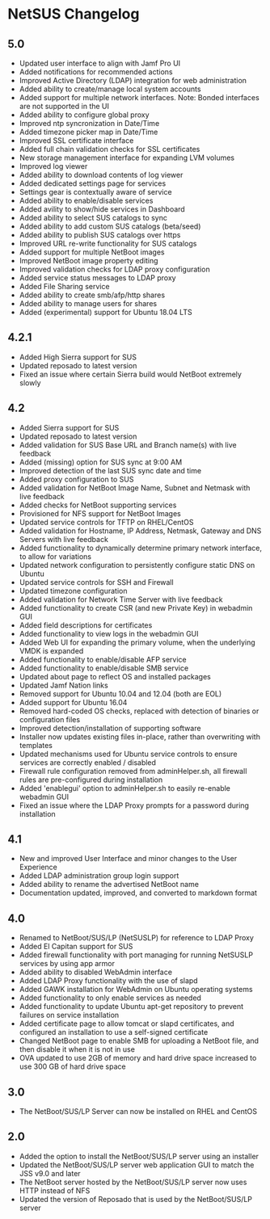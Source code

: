 # NetSUS Changelog

## 5.0

* Updated user interface to align with Jamf Pro UI
* Added notifications for recommended actions
* Improved Active Directory (LDAP) integration for web administration
* Added ability to create/manage local system accounts
* Added support for multiple network interfaces.  Note: Bonded interfaces are not supported in the UI
* Added ability to configure global proxy
* Improved ntp syncronization in Date/Time
* Added timezone picker map in Date/Time
* Improved SSL certificate interface
* Added full chain validation checks for SSL certificates
* New storage management interface for expanding LVM volumes
* Improved log viewer
* Added ability to download contents of log viewer
* Added dedicated settings page for services
* Settings gear is contextually aware of service
* Added ability to enable/disable services
* Added avility to show/hide services in Dashboard
* Added ability to select SUS catalogs to sync
* Added ability to add custom SUS catalogs (beta/seed)
* Added ability to publish SUS catalogs over https
* Improved URL re-write functionality for SUS catalogs
* Added support for multiple NetBoot images
* Improved NetBoot image property editing
* Improved validation checks for LDAP proxy configuration
* Added service status messages to LDAP proxy
* Added File Sharing service
* Added ability to create smb/afp/http shares
* Added ability to manage users for shares
* Added (experimental) support for Ubuntu 18.04 LTS

## 4.2.1

* Added High Sierra support for SUS
* Updated reposado to latest version
* Fixed an issue where certain Sierra build would NetBoot extremely slowly

## 4.2

* Added Sierra support for SUS
* Updated reposado to latest version
* Added validation for SUS Base URL and Branch name(s) with live feedback
* Added (missing) option for SUS sync at 9:00 AM
* Improved detection of the last SUS sync date and time
* Added proxy configuration to SUS
* Added validation for NetBoot Image Name, Subnet and Netmask with live feedback
* Added checks for NetBoot supporting services
* Provisioned for NFS support for NetBoot Images
* Updated service controls for TFTP on RHEL/CentOS
* Added validation for Hostname, IP Address, Netmask, Gateway and DNS Servers with live feedback
* Added functionality to dynamically determine primary network interface, to allow for variations
* Updated network configuration to persistently configure static DNS on Ubuntu
* Updated service controls for SSH and Firewall
* Updated timezone configuration
* Added validation for Network Time Server with live feedback
* Added functionality to create CSR (and new Private Key) in webadmin GUI
* Added field descriptions for certificates
* Added functionality to view logs in the webadmin GUI
* Added Web UI for expanding the primary volume, when the underlying VMDK is expanded
* Added functionality to enable/disable AFP service
* Added functionality to enable/disable SMB service
* Updated about page to reflect OS and installed packages
* Updated Jamf Nation links
* Removed support for Ubuntu 10.04 and 12.04 (both are EOL)
* Added support for Ubuntu 16.04
* Removed hard-coded OS checks, replaced with detection of binaries or configuration files
* Improved detection/installation of supporting software
* Installer now updates existing files in-place, rather than overwriting with templates
* Updated mechanisms used for Ubuntu service controls to ensure services are correctly enabled / disabled
* Firewall rule configuration removed from adminHelper.sh, all firewall rules are pre-configured during installation
* Added 'enablegui' option to adminHelper.sh to easily re-enable webadmin GUI
* Fixed an issue where the LDAP Proxy prompts for a password during installation

## 4.1

* New and improved User Interface and minor changes to the User Experience
* Added LDAP administration group login support
* Added ability to rename the advertised NetBoot name
* Documentation updated, improved, and converted to markdown format

## 4.0

* Renamed to NetBoot/SUS/LP (NetSUSLP) for reference to LDAP Proxy
* Added El Capitan support for SUS
* Added firewall functionality with port managing for running NetSUSLP services by using app armor
* Added ability to disabled WebAdmin interface
* Added LDAP Proxy functionality with the use of slapd
* Added GAWK installation for WebAdmin on Ubuntu operating systems
* Added functionality to only enable services as needed
* Added functionality to update Ubuntu apt-get repository to prevent failures on service installation
* Added certificate page to allow tomcat or slapd certificates, and configured an installation to use a self-signed certificate
* Changed NetBoot page to enable SMB for uploading a NetBoot file, and then disable it when it is not in use
* OVA updated to use 2GB of memory and hard drive space increased to use 300 GB of hard drive space

## 3.0

* The NetBoot/SUS/LP Server can now be installed on RHEL and CentOS

## 2.0

* Added the option to install the NetBoot/SUS/LP server using an installer
* Updated the NetBoot/SUS/LP server web application GUI to match the JSS v9.0 and later
* The NetBoot server hosted by the NetBoot/SUS/LP server now uses HTTP instead of NFS
* Updated the version of Reposado that is used by the NetBoot/SUS/LP server
